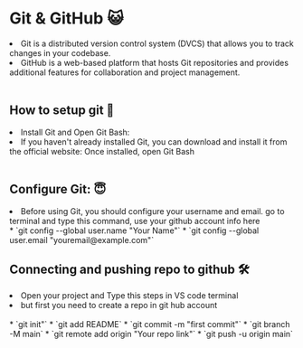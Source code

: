 # Git & GitHub 😺
<li> Git is a distributed version control system (DVCS) that allows you to track changes in your codebase. </li>
<li> GitHub is a web-based platform that hosts Git repositories and provides additional features for collaboration and project management. </li>
<br>


## How to setup git 🚀
<li>Install Git and Open Git Bash:</li>
<li>If you haven't already installed Git, you can download and install it from the official website: Once installed, open Git Bash</li>
<br>

## Configure Git: 😇
<li>Before using Git, you should configure your username and email. go to terminal and type this command, use your github account info here</li>
* `git config --global user.name "Your Name"`
 * `git config --global user.email "youremail@example.com"` 

## Connecting and pushing repo to github 🛠️
<li>Open your project and Type this steps in VS code terminal</li>
<li>but first you need to create a repo in git hub account</li>
<br>
 * `git init"`
 * `git add README`
 * `git commit -m "first commit"`
 * `git branch -M main`
 * `git remote add origin "Your repo link"`
 * `git push -u origin main`

